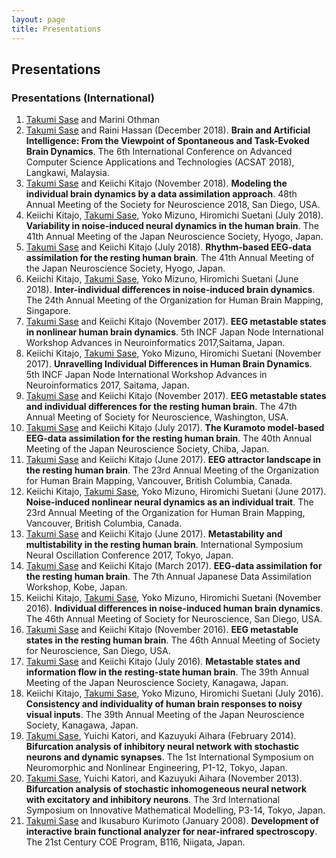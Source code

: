 ```yaml
---
layout: page
title: Presentations
---
```


## Presentations

### Presentations (International)
1. <u>Takumi Sase</u> and Marini Othman
2. <u>Takumi Sase</u> and Raini Hassan (December 2018). **Brain and Artificial Intelligence: From the Viewpoint of Spontaneous and Task-Evoked Brain Dynamics**. The 6th International Conference on Advanced Computer Science Applications and Technologies (ACSAT 2018), Langkawi, Malaysia.
3. <u>Takumi Sase</u> and Keiichi Kitajo (November 2018). **Modeling the individual brain dynamics by a data assimilation approach**. 48th Annual Meeting of the Society for Neuroscience 2018, San Diego, USA.
4. Keiichi Kitajo, <u>Takumi Sase</u>, Yoko Mizuno, Hiromichi Suetani (July 2018). **Variability in noise-induced neural dynamics in the human brain**. The 41th Annual Meeting of the Japan Neuroscience Society, Hyogo, Japan.
5. <u>Takumi Sase</u> and Keiichi Kitajo (July 2018). **Rhythm-based EEG-data assimilation for the resting human brain**. The 41th Annual Meeting of the Japan Neuroscience Society, Hyogo, Japan.
6. Keiichi Kitajo, <u>Takumi Sase</u>, Yoko Mizuno, Hiromichi Suetani (June 2018). **Inter-individual  differences in noise-induced brain dynamics**. The 24th Annual Meeting of the Organization for Human Brain Mapping, Singapore.
7. <u>Takumi Sase</u> and Keiichi Kitajo (November 2017). **EEG metastable states in nonlinear human brain dynamics**. 5th INCF Japan Node International Workshop Advances in Neuroinformatics 2017,Saitama, Japan.
8. Keiichi Kitajo, <u>Takumi Sase</u>, Yoko Mizuno, Hiromichi Suetani (November 2017). **Unravelling Individual Differences in Human Brain Dynamics**. 5th INCF Japan Node International Workshop Advances in Neuroinformatics 2017, Saitama, Japan.
9. <u>Takumi Sase</u> and Keiichi Kitajo (November 2017). **EEG metastable states and individual differences for the resting human brain**. The 47th Annual Meeting of Society for Neuroscience, Washington, USA.
10. <u>Takumi Sase</u> and Keiichi Kitajo (July 2017). **The Kuramoto model-based EEG-data assimilation for the resting human brain**. The 40th Annual Meeting of the Japan Neuroscience Society, Chiba, Japan.
11. <u>Takumi Sase</u> and Keiichi Kitajo (June 2017). **EEG attractor landscape in the resting human brain**. The 23rd Annual Meeting of the Organization for Human Brain Mapping, Vancouver, British Columbia, Canada.
12. Keiichi Kitajo, <u>Takumi Sase</u>, Yoko Mizuno, Hiromichi Suetani (June 2017). **Noise-induced nonlinear neural dynamics as an individual trait**. The 23rd Annual Meeting of the Organization for Human Brain Mapping, Vancouver, British Columbia, Canada.
13. <u>Takumi Sase</u> and Keiichi Kitajo (June 2017). **Metastability and multistability in the resting human brain**. International Symposium Neural Oscillation Conference 2017, Tokyo, Japan.
14. <u>Takumi Sase</u> and Keiichi Kitajo (March 2017). **EEG-data assimilation for the resting human brain**. The 7th Annual Japanese Data Assimilation Workshop, Kobe, Japan.
15. Keiichi Kitajo, <u>Takumi Sase</u>, Yoko Mizuno, Hiromichi Suetani (November 2016). **Individual differences in noise-induced human brain dynamics**. The 46th Annual Meeting of Society for Neuroscience, San Diego, USA.
16. <u>Takumi Sase</u> and Keiichi Kitajo (November 2016). **EEG metastable states in the resting human brain**. The 46th Annual Meeting of Society for Neuroscience, San Diego, USA.
17. <u>Takumi Sase</u> and Keiichi Kitajo (July 2016). **Metastable states and information flow in the resting-state human brain**. The 39th Annual Meeting of the Japan Neuroscience Society, Kanagawa, Japan.
18. Keiichi Kitajo, <u>Takumi Sase</u>, Yoko Mizuno, Hiromichi Suetani (July 2016). **Consistency and  individuality of human brain responses to noisy visual inputs**. The 39th Annual Meeting of the Japan Neuroscience Society, Kanagawa, Japan.
19. <u>Takumi Sase</u>, Yuichi Katori, and Kazuyuki Aihara (February 2014). **Bifurcation analysis of inhibitory neural network with stochastic neurons and dynamic synapses**. The 1st International Symposium on Neuromorphic and Nonlinear Engineering, P1-12, Tokyo, Japan.
20. <u>Takumi Sase</u>, Yuichi Katori, and Kazuyuki Aihara (November 2013). **Bifurcation analysis of stochastic inhomogeneous neural network with excitatory and inhibitory neurons**. The 3rd International Symposium on Innovative Mathematical Modelling, P3-14, Tokyo, Japan.
21. <u>Takumi Sase</u> and Ikusaburo Kurimoto (January 2008). **Development of interactive brain functional analyzer for near-infrared spectroscopy**. The 21st Century COE Program, B116, Niigata, Japan.
